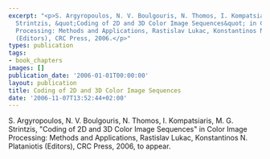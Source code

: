 ```yaml
---
excerpt: "<p>S. Argyropoulos, N. V. Boulgouris, N. Thomos, I. Kompatsiaris, M. G.
  Strintzis, &quot;Coding of 2D and 3D Color Image Sequences&quot; in Color Image
  Processing: Methods and Applications, Rastislav Lukac, Konstantinos N. Plataniotis
  (Editors), CRC Press, 2006.</p>"
types: publication
tags:
- book_chapters
images: []
publication_date: '2006-01-01T00:00:00'
layout: publication
title: Coding of 2D and 3D Color Image Sequences
date: '2006-11-07T13:52:44+02:00'
---
```

<p>S. Argyropoulos, N. V. Boulgouris, N. Thomos, I. Kompatsiaris, M. G. Strintzis, &quot;Coding of 2D and 3D Color Image Sequences&quot; in Color Image Processing: Methods and Applications, Rastislav Lukac, Konstantinos N. Plataniotis (Editors), CRC Press, 2006, to appear.</p>
